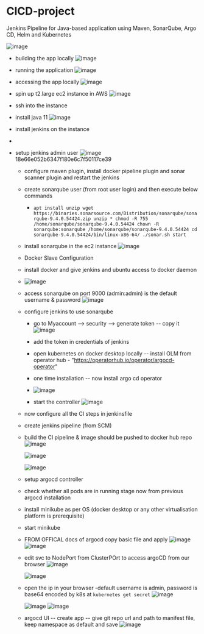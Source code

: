 # CICD-project
Jenkins Pipeline for Java-based application using Maven, SonarQube, Argo CD, Helm and Kubernetes


![image](https://github.com/hemu07/CICD-project/assets/90203539/bebf6e54-50d8-4caa-88f8-ca79ba94b968) 

- building the app locally
  ![image](https://github.com/hemu07/CICD-project/assets/90203539/425f3862-b767-4b6e-acb0-01bea94aec8f)
- running the application
  ![image](https://github.com/hemu07/CICD-project/assets/90203539/37b7b87b-2d6a-4b78-a861-102f6c525c3f)
- accessing the app locally
  ![image](https://github.com/hemu07/CICD-project/assets/90203539/e70d3ef0-db53-43fc-9025-e4a7083054e5)

- spin up t2.large ec2 instance in AWS
  ![image](https://github.com/hemu07/CICD-project/assets/90203539/07d41b16-9525-4866-bbcd-61b64669a924)

- ssh into the instance
- install java 11
  ![image](https://github.com/hemu07/CICD-project/assets/90203539/9ad917f6-17b9-41f8-b525-6ca6b4758a58)
- install jenkins on the instance
- 
- setup jenkins admin user
  ![image](https://github.com/hemu07/CICD-project/assets/90203539/dc9935f6-cdb1-48c4-8fb3-ee23673312d0)
  18e66e052b6347f180e6c7f50117ce39

  - configure maven plugin, install docker pipeline plugin and sonar scanner plugin and restart the jenkins
  - create sonarqube user (from root user login) and then execute below commands
      - `apt install unzip
    wget https://binaries.sonarsource.com/Distribution/sonarqube/sonarqube-9.4.0.54424.zip
    unzip *
    chmod -R 755 /home/sonarqube/sonarqube-9.4.0.54424
    chown -R sonarqube:sonarqube /home/sonarqube/sonarqube-9.4.0.54424
    cd sonarqube-9.4.0.54424/bin/linux-x86-64/
    ./sonar.sh start `

  - install sonarqube in the ec2 instance
    ![image](https://github.com/hemu07/CICD-project/assets/90203539/2c2fc6c9-9b56-40f5-a5e0-f1af56fd30b9)
  - Docker Slave Configuration
  - install docker and give jenkins and ubuntu access to docker daemon
  - ![image](https://github.com/hemu07/CICD-project/assets/90203539/93af5b54-973c-4767-90c4-f6fb4ec881b6)
 
  - access sonarqube on port 9000 (admin:admin) is the default username & password
    ![image](https://github.com/hemu07/CICD-project/assets/90203539/a780d9f3-ea7d-4d13-95ff-86004f0bc8aa)

  - configure jenkins to use sonarqube
    - go to Myaccount --> security --> generate token -- copy it
      ![image](https://github.com/hemu07/CICD-project/assets/90203539/6e518fe2-3e31-43d2-92f9-c21790dd08eb)

    - add the token in credentials of jenkins
   
    - open kubernetes on docker desktop locally -- install OLM from operator hub - "https://operatorhub.io/operator/argocd-operator"
    - one time installation -- now install argo cd operator
    - ![image](https://github.com/hemu07/CICD-project/assets/90203539/a634b471-37a9-4997-8763-6736fd9ed4b7)

    - start the controller
      ![image](https://github.com/hemu07/CICD-project/assets/90203539/27913ec3-a484-45ef-9109-a1ad37dd4df6)

  - now configure all the CI steps in jenkinsfile
  - create jenkins pipeline (from SCM)
  - build the CI pipeline & image should be pushed to docker hub repo
    ![image](https://github.com/hemu07/CICD-project/assets/90203539/9e2d0f59-942f-4a7f-a274-9b3f25cd3101)

    ![image](https://github.com/hemu07/CICD-project/assets/90203539/61408869-adc5-4cb5-b7ae-42d489f14599)

    ![image](https://github.com/hemu07/CICD-project/assets/90203539/c7cea1f3-8103-4dfa-81a2-675220572bdc)


  - setup argocd controller
  - check whether all pods are in running stage now from previous argocd installation
  - install minikube as per OS (docker desktop or any other virtualisation platform is prerequisite)
  - start minikube
  
  - FROM OFFICAL docs of argocd copy basic file and apply
    ![image](https://github.com/hemu07/CICD-project/assets/90203539/4c0e24e9-be60-470e-b2e9-9a3eab27e523)
    ![image](https://github.com/hemu07/CICD-project/assets/90203539/ffeb5c64-1627-46e2-aaf4-cad7a5fe968a)

  - edit svc to NodePort from ClusterPOrt to access argoCD from our browser
    ![image](https://github.com/hemu07/CICD-project/assets/90203539/a3791eee-a827-4a59-9978-2388e0595f9a)

    ![image](https://github.com/hemu07/CICD-project/assets/90203539/c28fc31e-889a-4b20-b9c1-fce94e212af7)
  - open the ip in your browser
    -default username is admin, password is base64 encoded by k8s at `kubernetes get secret`
    ![image](https://github.com/hemu07/CICD-project/assets/90203539/d96a544d-79ba-419f-bb2f-83ccd96842da)

    ![image](https://github.com/hemu07/CICD-project/assets/90203539/d48a78a1-2b7b-483c-9f9c-98d50687ba10)
    ![image](https://github.com/hemu07/CICD-project/assets/90203539/aef46be1-d5a2-4db1-8be1-16d1f5817845)

   - argocd UI -- create app -- give git repo url and path to manifest file, keep namespace as default and save
     ![image](https://github.com/hemu07/CICD-project/assets/90203539/8f541a97-e973-4750-879a-b6fc257822e4)

